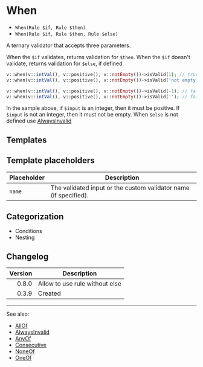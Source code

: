 # When

- `When(Rule $if, Rule $then)`
- `When(Rule $if, Rule $then, Rule $else)`

A ternary validator that accepts three parameters.

When the `$if` validates, returns validation for `$then`.
When the `$if` doesn't validate, returns validation for `$else`, if defined.

```php
v::when(v::intVal(), v::positive(), v::notEmpty())->isValid(1); // true
v::when(v::intVal(), v::positive(), v::notEmpty())->isValid('not empty'); // true

v::when(v::intVal(), v::positive(), v::notEmpty())->isValid(-1); // false
v::when(v::intVal(), v::positive(), v::notEmpty())->isValid(''); // false
```

In the sample above, if `$input` is an integer, then it must be positive.
If `$input` is not an integer, then it must not be empty.
When `$else` is not defined use [AlwaysInvalid](AlwaysInvalid.md)

## Templates

## Template placeholders

| Placeholder | Description                                                      |
|-------------|------------------------------------------------------------------|
| `name`      | The validated input or the custom validator name (if specified). |

## Categorization

- Conditions
- Nesting

## Changelog

| Version | Description                    |
|--------:|--------------------------------|
|   0.8.0 | Allow to use rule without else |
|   0.3.9 | Created                        |

***
See also:

- [AllOf](AllOf.md)
- [AlwaysInvalid](AlwaysInvalid.md)
- [AnyOf](AnyOf.md)
- [Consecutive](Consecutive.md)
- [NoneOf](NoneOf.md)
- [OneOf](OneOf.md)
